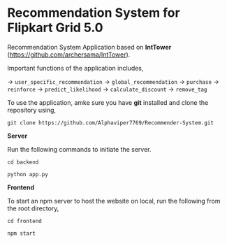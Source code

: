 # Recommendation System for Flipkart Grid 5.0

Recommendation System Application based on **IntTower** (https://github.com/archersama/IntTower).

Important functions of the application includes,

-> `user_specific_recommendation`
-> `global_recommendation`
-> `purchase`
-> `reinforce`
-> `predict_likelihood`
-> `calculate_discount`
-> `remove_tag`

To use the application, amke sure you have **git** installed and clone the repository using,

`git clone https://github.com/Alphaviper7769/Recommender-System.git`

**Server**

Run the following commands to initiate the server.

`cd backend`

`python app.py`

**Frontend**

To start an npm server to host the website on local, run the following from the root directory,

`cd frontend`

`npm start`